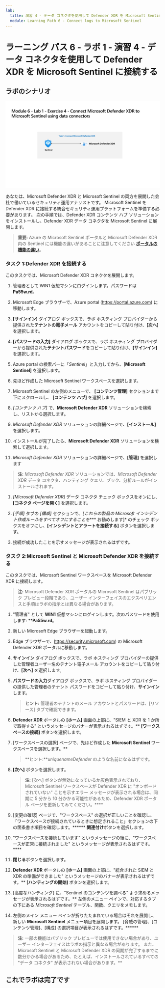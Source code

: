 ```yaml
---
lab:
  title: 演習 4 - データ コネクタを使用して Defender XDR を Microsoft Sentinel に接続する
  module: Learning Path 6 - Connect logs to Microsoft Sentinel
---
```


# ラーニング パス 6 - ラボ 1 - 演習 4 - データ コネクタを使用して Defender XDR を Microsoft Sentinel に接続する

## ラボのシナリオ

![ラボの概要。](../Media/SC-200-Lab_Diagrams_Mod6_L1_Ex4.png)

あなたは、Microsoft Defender XDR と Microsoft Sentinel の両方を展開した会社で働いているセキュリティ運用アナリストです。 Microsoft Sentinel を Defender XDR に接続する統合セキュリティ運用プラットフォームを準備する必要があります。 次の手順では、Defender XDR コンテンツ ハブ ソリューションをインストールし、Defender XDR データ コネクタを Microsoft Sentinel に展開します。

>**重要:** Azure の Microsoft Sentinel ポータルと Microsoft Defender XDR 内の Sentinel には機能の違いがあることに注意してください **[ポータルの機能の違い](https://learn.microsoft.com/azure/sentinel/microsoft-sentinel-defender-portal#capability-differences-between-portals)**。

### タスク 1:Defender XDR を接続する

このタスクでは、Microsoft Defender XDR コネクタを展開します。

1. 管理者として WIN1 仮想マシンにログインします。パスワードは**Pa55w.rd**。  

1. Microsoft Edge ブラウザーで、Azure portal (<https://portal.azure.com>) に移動します。

1. **[サインイン]** ダイアログ ボックスで、ラボ ホスティング プロバイダーから提供された**テナントの電子メール** アカウントをコピーして貼り付け、**[次へ]** を選択します。

1. **[パスワードの入力]** ダイアログ ボックスで、ラボ ホスティング プロバイダーから提供された**テナントパスワード**をコピーして貼り付け、**[サインイン]** を選択します。

1. Azure portal の検索バーに「*Sentinel*」と入力してから、**[Microsoft Sentinel]** を選択します。

1. 先ほど作成した Microsoft Sentinel ワークスペースを選択します。

1. Microsoft Sentinel の左側のメニューで、 **[コンテンツ管理]** セクションまで下にスクロールし、 **[コンテンツ ハブ]** を選択します。

1. *[コンテンツ ハブ]* で、**Microsoft Defender XDR** ソリューションを検索し、リストから選択します。

1. *Microsoft Defender XDR* ソリューションの詳細ページで、**[インストール]** を選択します。

1. インストールが完了したら、**Microsoft Defender XDR** ソリューションを検索して選択します。

1. *Microsoft Defender XDR* ソリューションの詳細ページで、**[管理]** を選択します

>**注:**  *Microsoft Defender XDR* ソリューションでは、*Microsoft Defender XDR* データ コネクタ、ハンティング クエリ、ブック、分析ルールがインストールされます。

1. *[Microsoft Defender XDR]* データ コネクタ チェック ボックスをオンにし、**[コネクタ ページを開く]** を選択します。

1. *[手順]* タブの *[構成]* セクションで、*[これらの製品の Microsoft インシデント作成ルールをすべてオフにすることを**** お勧めします]* のチェック ボックスをオフにし、**[インシデントとアラートを接続する]** ボタンを選択します。

1. 接続が成功したことを示すメッセージが表示されるはずです。

### タスク 2:Microsoft Sentinel と Microsoft Defender XDR を接続する

このタスクでは、Microsoft Sentinel ワークスペースを Microsoft Defender XDR に接続します。

>**注:**  Microsoft Defender XDR ポータルの Microsoft Sentinel はパブリック プレビュー段階であり、ユーザー インターフェイスのエクスペリエンスと手順はラボの指示とは異なる場合があります。

1. "管理者" として **WIN1** 仮想マシンにログインします。次のパスワードを使用します: ****Pa55w.rd**。  

1. 新しい Microsoft Edge ブラウザーを起動します。

1. Edge ブラウザーで、https://security.microsoft.com) の Microsoft Defender XDR ポータルに移動します。

1. **サインイン** ダイアログ ボックスで、ラボ ホスティング プロバイダーの提供した管理者ユーザー名のテナント電子メール アカウントをコピーして貼り付け、**[次へ]** を選択します。

1. **パスワードの入力**ダイアログ ボックスで、ラボ ホスティング プロバイダーの提供した管理者のテナント パスワードをコピーして貼り付け、**サインイン**します。

    >**ヒント:** 管理者のテナントのメール アカウントとパスワードは、[リソース] タブで確認できます。

1. **Defender XDR** ポータルの **[ホーム]** 画面の上部に、"SIEM と XDR を 1 か所で取得する" というメッセージのバナーが表示されるはずです。** **[ワークスペースの接続]** ボタンを選択します。

1. [ワークスペースの選択] ページで、先ほど作成した **Microsoft Sentinel** ワークスペースを選択します。**

    >**ヒント:***uniquenameDefender* のような名前になるはずです。

1. **[次へ]** ボタンを選択します。

    >**注:** [次へ] ボタンが無効になっているか灰色表示されており、Microsoft Sentinel ワークスペースが Defender XDR に "オンボードされていない" ことを示すエラー メッセージが表示される場合は、同期に 5 分から 10 分かかる可能性があるため、Defender XDR ポータル ページを更新してみてください。****

1. [変更の確認] ページで、"ワークスペース" の選択が正しいことを確認し、「ワークスペースが接続されているときに想定されること」セクションの下の箇条書き項目を確認します。****** **関連付け**ボタンを選択します。

1. "ワークスペースを接続しています" というメッセージの後に、"ワークスペースが正常に接続されました" というメッセージが表示されるはずです。****

1. **閉じる**ボタンを選択します。 

1. **Defender XDR** ポータルの **[ホーム]** 画面の上部に、"統合された SIEM と XDR の準備ができました" というメッセージのバナーが表示されるはずです。** **[ハンティングの開始]** ボタンを選択します。

1. [高度なハンティング] に、"Sentinel のコンテンツを調べる" よう求めるメッセージが表示されるはずです。** 左側のメニュー ペインで、対応するタブの下にある *Microsoft Sentinel* テーブル、関数、クエリをメモします。

1. 左側のメイン メニュー ペインが折りたたまれている場合はそれを展開し、新しい **Microsoft Sentinel** メニュー項目を展開します。 [脅威の管理]、[コンテンツ管理]、[構成] の選択項目が表示されるはずです。******

 >**注:**  一部の機能はパブリック プレビューでは使用できない場合があり、ユーザー インターフェイスはラボの指示と異なる場合があります。 また、Microsoft Sentinel と Microsoft Defender XDR の同期が完了するまでに数分かかる場合があるため、たとえば、インストールされているすべての "データ コネクタ" が表示されない場合があります。**

## これでラボは完了です
